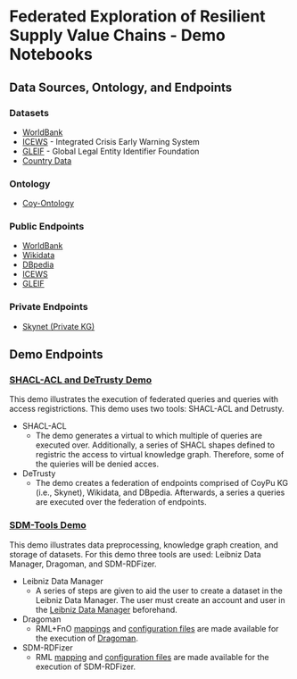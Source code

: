 # Federated Exploration of Resilient Supply Value Chains - Demo Notebooks

## Data Sources, Ontology, and Endpoints 

### Datasets

- [WorldBank](https://www.worldbank.org/en/home)
- [ICEWS](https://dataverse.harvard.edu/dataverse/icews) - Integrated Crisis Early Warning System
- [GLEIF](https://www.gleif.org/en) -  Global Legal Entity Identifier Foundation
- [Country Data](https://github.com/lukes/ISO-3166-Countries-with-Regional-Codes/blob/master/all/all.csv)

### Ontology

- [Coy-Ontology](https://coypu-project.gitlab.io/coy-documentation/)

### Public Endpoints

- [WorldBank](https://labs.tib.eu/sdm/worldbank_endpoint/sparql/)
- [Wikidata](https://query.wikidata.org/)
- [DBpedia](https://dbpedia.org/sparql)
- [ICEWS](https://labs.tib.eu/sdm/icews_endpoint/sparql)
- [GLEIF](https://labs.tib.eu/sdm/lei_endpoint/sparql)

### Private Endpoints
- [Skynet (Private KG)](https://skynet.coypu.org)

## Demo Endpoints

### [SHACL-ACL and DeTrusty Demo](./shaclacl_detrusty.ipynb)

This demo illustrates the execution of federated queries and queries with access registrictions. This demo uses two tools: SHACL-ACL and Detrusty.

- SHACL-ACL
  - The demo generates a virtual to which multiple of queries are executed over. Additionally, a series of SHACL shapes defined to registric the access to virtual knowledge graph. Therefore, some of the quieries will be denied acces.
- DeTrusty
  - The demo creates a federation of endpoints comprised of CoyPu KG (i.e., Skynet), Wikidata, and DBpedia. Afterwards, a series a queries are executed over the federation of endpoints.

### [SDM-Tools Demo](./shaclacl_detrusty.ipynb)

This demo illustrates data preprocessing, knowledge graph creation, and storage of datasets. For this demo three tools are used: Leibniz Data Manager, Dragoman, and SDM-RDFizer.

- Leibniz Data Manager
  - A series of steps are given to aid the user to create a dataset in the Leibniz Data Manager. The user must create an account and user in the [Leibniz Data Manager](https://service.tib.eu/ldmservice/) beforehand.
- Dragoman
  - RML+FnO [mappings](../mappings) and [configuration files](../configs/config_func.ini) are made available for the execution of [Dragoman](https://github.com/SDM-TIB/Dragoman).
- SDM-RDFizer
  - RML [mapping](../mappings) and [configuration files](../configs/config.ini) are made available for the execution of SDM-RDFizer.